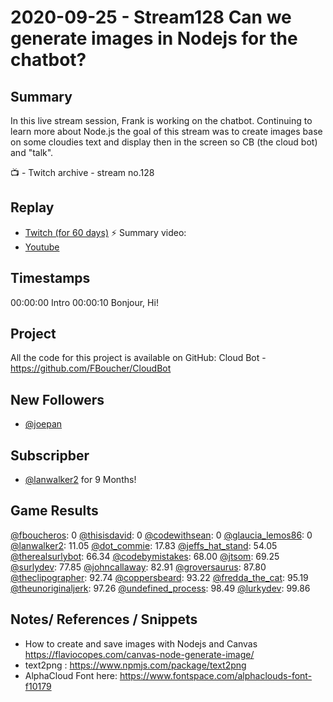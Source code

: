 
# 2020-09-25 - Stream128 Can we generate images in Nodejs for the chatbot?

Summary
-------

In this live stream session, Frank is working on the chatbot. Continuing to learn more about Node.js the goal of this stream was to create images base on some cloudies text and display then in the screen so CB (the cloud bot) and "talk".

📺 - Twitch archive - stream no.128

Replay
------

- [Twitch (for 60 days)](https://www.twitch.tv/videos/)
⚡ Summary video:
- [Youtube](https://youtu.be/_hybEWQ6DP0)


Timestamps
--------

00:00:00 Intro
00:00:10 Bonjour, Hi!


Project
-------

All the code for this project is available on GitHub: Cloud Bot - https://github.com/FBoucher/CloudBot


## New Followers

- [@joepan](https://www.twitch.tv/joepan)

## Subscripber

- [@lanwalker2](https://www.twitch.tv/lanwalker2) for 9 Months!


## Game Results

[@fboucheros](https://www.twitch.tv/fboucheros): 0
[@thisisdavid](https://www.twitch.tv/thisisdavid): 0
[@codewithsean](https://www.twitch.tv/codewithsean): 0
[@glaucia_lemos86](https://www.twitch.tv/glaucia_lemos86): 0
[@lanwalker2](https://www.twitch.tv/lanwalker2): 11.05
[@dot_commie](https://www.twitch.tv/dot_commie): 17.83
[@jeffs_hat_stand](https://www.twitch.tv/jeffs_hat_stand): 54.05
[@therealsurlybot](https://www.twitch.tv/therealsurlybot): 66.34
[@codebymistakes](https://www.twitch.tv/codebymistakes): 68.00
[@jtsom](https://www.twitch.tv/jtsom): 69.25
[@surlydev](https://www.twitch.tv/surlydev): 77.85
[@johncallaway](https://www.twitch.tv/johncallaway): 82.91
[@groversaurus](https://www.twitch.tv/groversaurus): 87.80
[@theclipographer](https://www.twitch.tv/theclipographer): 92.74
[@coppersbeard](https://www.twitch.tv/coppersbeard): 93.22
[@fredda_the_cat](https://www.twitch.tv/fredda_the_cat): 95.19
[@theunoriginaljerk](https://www.twitch.tv/theunoriginaljerk): 97.26
[@undefined_process](https://www.twitch.tv/undefined_process): 98.49
[@lurkydev](https://www.twitch.tv/lurkydev): 99.86

## Notes/ References / Snippets

- How to create and save images with Nodejs and Canvas https://flaviocopes.com/canvas-node-generate-image/
- text2png : https://www.npmjs.com/package/text2png
- AlphaCloud Font here: https://www.fontspace.com/alphaclouds-font-f10179

